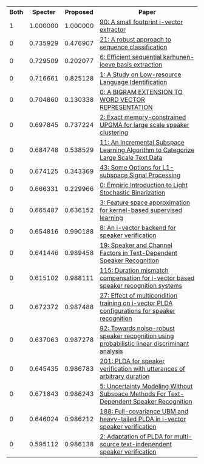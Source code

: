 <html><table><tr>
<th>Both</th>
<th>Specter</th>
<th>Proposed</th>
<th>Paper</th>
</tr>
<tr>
<td>1</td>
<td>1.000000</td>
<td>1.000000</td>
<td><a href="https://www.semanticscholar.org/paper/f4445926ccddb1f060bd576727f2ffc40e9ba225">90: A small footprint i-vector extractor</a></td>
</tr>
<tr>
<td>0</td>
<td>0.735929</td>
<td>0.476907</td>
<td><a href="https://www.semanticscholar.org/paper/1e475e31bb18bffb8844b25325ee586ebae5d7c0">21: A robust approach to sequence classification</a></td>
</tr>
<tr>
<td>0</td>
<td>0.729509</td>
<td>0.202077</td>
<td><a href="https://www.semanticscholar.org/paper/537c2e07f9e9f5025800fd1a3cdcc768e5e6120c">6: Efficient sequential karhunen-loeve basis extraction</a></td>
</tr>
<tr>
<td>0</td>
<td>0.716661</td>
<td>0.825128</td>
<td><a href="https://www.semanticscholar.org/paper/a062524707d8ae96293e74c9077c48fca5d072ad">1: A Study on Low-resource Language Identification</a></td>
</tr>
<tr>
<td>0</td>
<td>0.704860</td>
<td>0.130338</td>
<td><a href="https://www.semanticscholar.org/paper/97deaedabb2ae5db1d97471032c3e18c942ac0e4">0: A BIGRAM EXTENSION TO WORD VECTOR REPRESENTATION</a></td>
</tr>
<tr>
<td>0</td>
<td>0.697845</td>
<td>0.737224</td>
<td><a href="https://www.semanticscholar.org/paper/ce6998d95066064123feeabbb034ccff7a0b6d0f">2: Exact memory-constrained UPGMA for large scale speaker clustering</a></td>
</tr>
<tr>
<td>0</td>
<td>0.684748</td>
<td>0.538529</td>
<td><a href="https://www.semanticscholar.org/paper/de8ff7c08d7d1a97f8cb89e328f96d19a114d9b5">11: An Incremental Subspace Learning Algorithm to Categorize Large Scale Text Data</a></td>
</tr>
<tr>
<td>0</td>
<td>0.674125</td>
<td>0.343369</td>
<td><a href="https://www.semanticscholar.org/paper/b48037f9acb6458f15333317d650fcb360a075b7">43: Some Options for L1-subspace Signal Processing</a></td>
</tr>
<tr>
<td>0</td>
<td>0.666331</td>
<td>0.229966</td>
<td><a href="https://www.semanticscholar.org/paper/3c607d9f11bfe4b2747be335357af796f4e5ddce">0: Empiric Introduction to Light Stochastic Binarization</a></td>
</tr>
<tr>
<td>0</td>
<td>0.665487</td>
<td>0.636152</td>
<td><a href="https://www.semanticscholar.org/paper/2fbc8e39af4d86d7d4b9b211cccdbb487b47da0b">3: Feature space approximation for kernel-based supervised learning</a></td>
</tr>
<tr>
<td>0</td>
<td>0.654816</td>
<td>0.990188</td>
<td><a href="https://www.semanticscholar.org/paper/3b7c8a007339b0eac50e13a47fd2c09e567461c5">8: An i-vector backend for speaker verification</a></td>
</tr>
<tr>
<td>0</td>
<td>0.641446</td>
<td>0.989458</td>
<td><a href="https://www.semanticscholar.org/paper/b533631b2b1e1143baf313c7ebfb26bb02012f15">19: Speaker and Channel Factors in Text-Dependent Speaker Recognition</a></td>
</tr>
<tr>
<td>0</td>
<td>0.615102</td>
<td>0.988111</td>
<td><a href="https://www.semanticscholar.org/paper/32f835e2e8af5ea9b4000701b9e0a6679806b54d">115: Duration mismatch compensation for i-vector based speaker recognition systems</a></td>
</tr>
<tr>
<td>0</td>
<td>0.672372</td>
<td>0.987488</td>
<td><a href="https://www.semanticscholar.org/paper/1c73976264c5d6b96e22e9690669bf293b5a242d">27: Effect of multicondition training on i-vector PLDA configurations for speaker recognition</a></td>
</tr>
<tr>
<td>0</td>
<td>0.637063</td>
<td>0.987278</td>
<td><a href="https://www.semanticscholar.org/paper/850996a8dbda77b866c6ab811aae87a19b04d84c">92: Towards noise-robust speaker recognition using probabilistic linear discriminant analysis</a></td>
</tr>
<tr>
<td>0</td>
<td>0.645435</td>
<td>0.986783</td>
<td><a href="https://www.semanticscholar.org/paper/4a0ecc6c750edb864900c2210aa9e95ea0f361b7">201: PLDA for speaker verification with utterances of arbitrary duration</a></td>
</tr>
<tr>
<td>0</td>
<td>0.671843</td>
<td>0.986243</td>
<td><a href="https://www.semanticscholar.org/paper/395bcd1ad6c562cebae24fa98f1c08f2491a7415">5: Uncertainty Modeling Without Subspace Methods For Text-Dependent Speaker Recognition</a></td>
</tr>
<tr>
<td>0</td>
<td>0.646024</td>
<td>0.986212</td>
<td><a href="https://www.semanticscholar.org/paper/0c42b16497e62c5a8d50be72541d791b9e734083">188: Full-covariance UBM and heavy-tailed PLDA in i-vector speaker verification</a></td>
</tr>
<tr>
<td>0</td>
<td>0.595112</td>
<td>0.986138</td>
<td><a href="https://www.semanticscholar.org/paper/2a2ee7d7c98b83f0bb969ab94df5ad41be5073d9">2: Adaptation of PLDA for multi-source text-independent speaker verification</a></td>
</tr>
</table></html>
